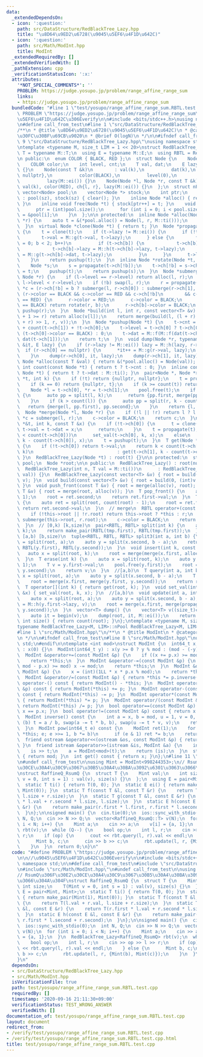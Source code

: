```yaml
---
data:
  _extendedDependsOn:
  - icon: ':question:'
    path: src/DataStructure/RedBlackTree_Lazy.hpp
    title: "\u8D64\u9ED2\u6728(\u9045\u5EF6\u4F1D\u642C)"
  - icon: ':question:'
    path: src/Math/ModInt.hpp
    title: ModInt
  _extendedRequiredBy: []
  _extendedVerifiedWith: []
  _pathExtension: cpp
  _verificationStatusIcon: ':x:'
  attributes:
    '*NOT_SPECIAL_COMMENTS*': ''
    PROBLEM: https://judge.yosupo.jp/problem/range_affine_range_sum
    links:
    - https://judge.yosupo.jp/problem/range_affine_range_sum
  bundledCode: "#line 1 \"test/yosupo/range_affine_range_sum.RBTL.test.cpp\"\n#define\
    \ PROBLEM \"https://judge.yosupo.jp/problem/range_affine_range_sum\"\n\n//\u9045\
    \u5EF6\u4F1D\u642C\u306Everify\n\n#include <bits/stdc++.h>\nusing namespace std;\n\
    \n#define call_from_test\n#line 1 \"src/DataStructure/RedBlackTree_Lazy.hpp\"\n\
    /**\n * @title \u8D64\u9ED2\u6728(\u9045\u5EF6\u4F1D\u642C)\n * @category \u30C7\
    \u30FC\u30BF\u69CB\u9020\n * @brief O(logN)\n */\n\n#ifndef call_from_test\n#line\
    \ 9 \"src/DataStructure/RedBlackTree_Lazy.hpp\"\nusing namespace std;\n#endif\n\
    \ntemplate <typename M, size_t LIM = 1 << 20>\nstruct RedBlackTree_Lazy {\n  using\
    \ T = typename M::T;\n  using E = typename M::E;\n  using RBTL = RedBlackTree_Lazy;\n\
    \n public:\n  enum COLOR { BLACK, RED };\n  struct Node {\n    Node *ch[2];\n\
    \    COLOR color;\n    int level, cnt;\n    T val, dat;\n    E lazy;\n    Node()\
    \ {}\n    Node(const T &k)\n        : val(k),\n          dat(k),\n          ch{nullptr,\
    \ nullptr},\n          color(BLACK),\n          level(0),\n          cnt(1),\n\
    \          lazy(M::ei()) {}\n    Node(Node *l, Node *r, const T &k)\n        :\
    \ val(k), color(RED), ch{l, r}, lazy(M::ei()) {}\n  };\n  struct nPool {\n   \
    \ vector<Node> pool;\n    vector<Node *> stock;\n    int ptr;\n    nPool(int sz)\
    \ : pool(sz), stock(sz) { clear(); }\n    inline Node *alloc() { return stock[--ptr];\
    \ }\n    inline void free(Node *t) { stock[ptr++] = t; }\n    void clear() {\n\
    \      ptr = (int)pool.size();\n      for (int i = 0; i < pool.size(); i++) stock[i]\
    \ = &pool[i];\n    }\n  };\n\n protected:\n  inline Node *alloc(Node *l, Node\
    \ *r) {\n    auto t = &(*pool.alloc() = Node(l, r, M::ti()));\n    return pushup(t);\n\
    \  }\n  virtual Node *clone(Node *t) { return t; }\n  Node *propagate(Node *t)\
    \ {\n    t = clone(t);\n    if (t->lazy != M::ei()) {\n      if (!t->ch[0]) {\n\
    \        t->val = M::g(t->val, t->lazy);\n      } else {\n        for (char b\
    \ = 0; b < 2; b++)\n          if (t->ch[b]) {\n            t->ch[b] = clone(t->ch[b]);\n\
    \            t->ch[b]->lazy = M::h(t->ch[b]->lazy, t->lazy);\n            t->ch[b]->dat\
    \ = M::g(t->ch[b]->dat, t->lazy);\n          }\n      }\n      t->lazy = M::ei();\n\
    \    }\n    return pushup(t);\n  }\n  inline Node *rotate(Node *t, bool b) {\n\
    \    Node *s;\n    s = propagate(t->ch[!b]);\n    t->ch[!b] = s->ch[b];\n    s->ch[b]\
    \ = t;\n    pushup(t);\n    return pushup(s);\n  }\n  Node *submerge(Node *l,\
    \ Node *r) {\n    if (l->level == r->level) return alloc(l, r);\n    bool b =\
    \ l->level < r->level;\n    if (!b) swap(l, r);\n    r = propagate(r);\n    Node\
    \ *c = (r->ch[!b] = b ? submerge(l, r->ch[0]) : submerge(r->ch[1], l));\n    if\
    \ (r->color == BLACK && c->color == RED && c->ch[!b]\n        && c->ch[!b]->color\
    \ == RED) {\n      r->color = RED;\n      c->color = BLACK;\n      if (r->ch[b]->color\
    \ == BLACK) return rotate(r, b);\n      r->ch[b]->color = BLACK;\n    }\n    return\
    \ pushup(r);\n  }\n  Node *build(int l, int r, const vector<T> &v) {\n    if (l\
    \ + 1 >= r) return alloc(v[l]);\n    return merge(build(l, (l + r) >> 1, v), build((l\
    \ + r) >> 1, r, v));\n  }\n  Node *pushup(Node *t) {\n    t->cnt = count(t->ch[0])\
    \ + count(t->ch[1]) + !t->ch[0];\n    t->level = t->ch[0] ? t->ch[0]->level +\
    \ (t->ch[0]->color == BLACK) : 0;\n    t->dat = M::f(M::f(dat(t->ch[0]), t->val),\
    \ dat(t->ch[1]));\n    return t;\n  }\n  void dump(Node *r, typename vector<T>::iterator\
    \ &it, E lazy) {\n    if (r->lazy != M::ei()) lazy = M::h(lazy, r->lazy);\n  \
    \  if (r->ch[0] == nullptr) {\n      *it++ = M::g(r->val, lazy);\n      return;\n\
    \    }\n    dump(r->ch[0], it, lazy);\n    dump(r->ch[1], it, lazy);\n  }\n  inline\
    \ Node *alloc(const T &val) { return &(*pool.alloc() = Node(val)); }\n  inline\
    \ int count(const Node *t) { return t ? t->cnt : 0; }\n  inline const T dat(const\
    \ Node *t) { return t ? t->dat : M::ti(); }\n  pair<Node *, Node *> split(Node\
    \ *t, int k) {\n    if (!t) return {nullptr, nullptr};\n    t = propagate(t);\n\
    \    if (k == 0) return {nullptr, t};\n    if (k >= count(t)) return {t, nullptr};\n\
    \    Node *l = t->ch[0], *r = t->ch[1];\n    pool.free(t);\n    if (k < count(l))\
    \ {\n      auto pp = split(l, k);\n      return {pp.first, merge(pp.second, r)};\n\
    \    }\n    if (k > count(l)) {\n      auto pp = split(r, k - count(l));\n   \
    \   return {merge(l, pp.first), pp.second};\n    }\n    return {l, r};\n  }\n\
    \  Node *merge(Node *l, Node *r) {\n    if (!l || !r) return l ? l : r;\n    Node\
    \ *c = submerge(l, r);\n    c->color = BLACK;\n    return c;\n  }\n  void set_val(Node\
    \ *&t, int k, const T &x) {\n    if (!t->ch[0]) {\n      t = clone(t);\n     \
    \ t->val = t->dat = x;\n      return;\n    }\n    t = propagate(t);\n    if (k\
    \ < count(t->ch[0]))\n      set_val(t->ch[0], k, x);\n    else\n      set_val(t->ch[1],\
    \ k - count(t->ch[0]), x);\n    t = pushup(t);\n  }\n  T get(Node *&t, int k)\
    \ {\n    if (!t->ch[0]) return t->val;\n    return k < count(t->ch[0]) ? get(t->ch[0],\
    \ k)\n                               : get(t->ch[1], k - count(t->ch[0]));\n \
    \ }\n  RedBlackTree_Lazy(Node *t) : root(t) {}\n\n protected:\n  static nPool\
    \ pool;\n  Node *root;\n\n public:\n  RedBlackTree_Lazy() : root(nullptr) {}\n\
    \  RedBlackTree_Lazy(int n, T val = M::ti())\n      : RedBlackTree_Lazy(vector<T>(n,\
    \ val)) {}\n  RedBlackTree_Lazy(const vector<T> &v) { root = build(0, (int)v.size(),\
    \ v); }\n  void build(const vector<T> &v) { root = build(0, (int)v.size(), v);\
    \ }\n  void push_front(const T &v) { root = merge(alloc(v), root); }\n  void push_back(const\
    \ T &v) { root = merge(root, alloc(v)); }\n  T pop_front() {\n    auto ret = split(root,\
    \ 1);\n    root = ret.second;\n    return ret.first->val;\n  }\n  T pop_back()\
    \ {\n    auto ret = split(root, count(root) - 1);\n    root = ret.first;\n   \
    \ return ret.second->val;\n  }\n  // merge\n  RBTL operator+(const RBTL &r) {\n\
    \    if (!this->root || !r.root) return this->root ? *this : r;\n    Node *c =\
    \ submerge(this->root, r.root);\n    c->color = BLACK;\n    return RBTL(c);\n\
    \  }\n  // [0,k) [k,size)\n  pair<RBTL, RBTL> split(int k) {\n    auto tmp = split(root,\
    \ k);\n    return make_pair(RBTL(tmp.first), RBTL(tmp.first));\n  }\n  // [0,a)\
    \ [a,b) [b,size)\n  tuple<RBTL, RBTL, RBTL> split3(int a, int b) {\n    auto x\
    \ = split(root, a);\n    auto y = split(x.second, b - a);\n    return make_tuple(RBTL(x.first),\
    \ RBTL(y.first), RBTL(y.second));\n  }\n  void insert(int k, const T &v) {\n \
    \   auto x = split(root, k);\n    root = merge(merge(x.first, alloc(v)), x.second);\n\
    \  }\n  T erase(int k) {\n    auto x = split(root, k);\n    auto y = split(x.second,\
    \ 1);\n    T v = y.first->val;\n    pool.free(y.first);\n    root = merge(x.first,\
    \ y.second);\n    return v;\n  }\n  //[a,b)\n  T query(int a, int b) {\n    auto\
    \ x = split(root, a);\n    auto y = split(x.second, b - a);\n    T ret = dat(y.first);\n\
    \    root = merge(x.first, merge(y.first, y.second));\n    return ret;\n  }\n\
    \  T operator[](int k) { return get(root, k); }\n  void set_val(int k, const T\
    \ &x) { set_val(root, k, x); }\n  //[a,b)\n  void update(int a, int b, E v) {\n\
    \    auto x = split(root, a);\n    auto y = split(x.second, b - a);\n    y.first->lazy\
    \ = M::h(y.first->lazy, v);\n    root = merge(x.first, merge(propagate(y.first),\
    \ y.second));\n  }\n  vector<T> dump() {\n    vector<T> v((size_t)count(root));\n\
    \    auto it = begin(v);\n    dump(root, it, M::ei());\n    return v;\n  }\n \
    \ int size() { return count(root); }\n};\ntemplate <typename M, size_t LIM>\n\
    typename RedBlackTree_Lazy<M, LIM>::nPool RedBlackTree_Lazy<M, LIM>::pool(LIM);\n\
    #line 1 \"src/Math/ModInt.hpp\"\n/**\n * @title ModInt\n * @category \u6570\u5B66\
    \n */\n\n#ifndef call_from_test\n#line 8 \"src/Math/ModInt.hpp\"\nusing namespace\
    \ std;\n#endif\n\ntemplate <int mod>\nstruct ModInt {\n  int64_t x;\n  ModInt()\
    \ : x(0) {}\n  ModInt(int64_t y) : x(y >= 0 ? y % mod : (mod - (-y) % mod)) {}\n\
    \  ModInt &operator+=(const ModInt &p) {\n    if ((x += p.x) >= mod) x -= mod;\n\
    \    return *this;\n  }\n  ModInt &operator-=(const ModInt &p) {\n    if ((x +=\
    \ mod - p.x) >= mod) x -= mod;\n    return *this;\n  }\n  ModInt &operator*=(const\
    \ ModInt &p) {\n    x = (int)(1LL * x * p.x % mod);\n    return *this;\n  }\n\
    \  ModInt &operator/=(const ModInt &p) { return *this *= p.inverse(); }\n  ModInt\
    \ operator-() const { return ModInt() - *this; }\n  ModInt operator+(const ModInt\
    \ &p) const { return ModInt(*this) += p; }\n  ModInt operator-(const ModInt &p)\
    \ const { return ModInt(*this) -= p; }\n  ModInt operator*(const ModInt &p) const\
    \ { return ModInt(*this) *= p; }\n  ModInt operator/(const ModInt &p) const {\
    \ return ModInt(*this) /= p; }\n  bool operator==(const ModInt &p) const { return\
    \ x == p.x; }\n  bool operator!=(const ModInt &p) const { return x != p.x; }\n\
    \  ModInt inverse() const {\n    int a = x, b = mod, u = 1, v = 0, t;\n    while\
    \ (b) t = a / b, swap(a -= t * b, b), swap(u -= t * v, v);\n    return ModInt(u);\n\
    \  }\n  ModInt pow(int64_t e) const {\n    ModInt ret(1);\n    for (ModInt b =\
    \ *this; e; e >>= 1, b *= b)\n      if (e & 1) ret *= b;\n    return ret;\n  }\n\
    \  friend ostream &operator<<(ostream &os, const ModInt &p) { return os << p.x;\
    \ }\n  friend istream &operator>>(istream &is, ModInt &a) {\n    int64_t t;\n\
    \    is >> t;\n    a = ModInt<mod>(t);\n    return (is);\n  }\n  static int modulo()\
    \ { return mod; }\n  int get() const { return x; }\n};\n#line 11 \"test/yosupo/range_affine_range_sum.RBTL.test.cpp\"\
    \n#undef call_from_test\n\nusing Mint = ModInt<998244353>;\n// RsumQ\u306F\u30E2\
    \u30CE\u30A4\u30C9\u3067\u30B5\u30A4\u30BA\u3092\u6301\u3063\u3066\u304A\u304F\
    \nstruct RaffineQ_RsumQ {\n  struct T {\n    Mint val;\n    int size;\n    T(Mint\
    \ v = 0, int s = 1) : val(v), size(s) {}\n  };\n  using E = pair<Mint, Mint>;\n\
    \  static T ti() { return T(0, 0); }\n  static E ei() { return make_pair(Mint(1),\
    \ Mint(0)); }\n  static T f(const T &l, const T &r) {\n    return T(l.val + r.val,\
    \ l.size + r.size);\n  }\n  static T g(const T &l, const E &r) {\n    return T(r.first\
    \ * l.val + r.second * l.size, l.size);\n  }\n  static E h(const E &l, const E\
    \ &r) {\n    return make_pair(r.first * l.first, r.first * l.second + r.second);\n\
    \  }\n};\n\nsigned main() {\n  cin.tie(0);\n  ios::sync_with_stdio(0);\n  int\
    \ N, Q;\n  cin >> N >> Q;\n  vector<RaffineQ_RsumQ::T> v(N);\n  for (int i = 0;\
    \ i < N; i++) {\n    Mint a;\n    cin >> a;\n    v[i] = {a, 1};\n  }\n  RedBlackTree_Lazy<RaffineQ_RsumQ>\
    \ rbt(v);\n  while (Q--) {\n    bool op;\n    int l, r;\n    cin >> op >> l >>\
    \ r;\n    if (op) {\n      cout << rbt.query(l, r).val << endl;\n    } else {\n\
    \      Mint b, c;\n      cin >> b >> c;\n      rbt.update(l, r, {Mint(b), Mint(c)});\n\
    \    }\n  }\n  return 0;\n}\n"
  code: "#define PROBLEM \"https://judge.yosupo.jp/problem/range_affine_range_sum\"\
    \n\n//\u9045\u5EF6\u4F1D\u642C\u306Everify\n\n#include <bits/stdc++.h>\nusing\
    \ namespace std;\n\n#define call_from_test\n#include \"src/DataStructure/RedBlackTree_Lazy.hpp\"\
    \n#include \"src/Math/ModInt.hpp\"\n#undef call_from_test\n\nusing Mint = ModInt<998244353>;\n\
    // RsumQ\u306F\u30E2\u30CE\u30A4\u30C9\u3067\u30B5\u30A4\u30BA\u3092\u6301\u3063\
    \u3066\u304A\u304F\nstruct RaffineQ_RsumQ {\n  struct T {\n    Mint val;\n   \
    \ int size;\n    T(Mint v = 0, int s = 1) : val(v), size(s) {}\n  };\n  using\
    \ E = pair<Mint, Mint>;\n  static T ti() { return T(0, 0); }\n  static E ei()\
    \ { return make_pair(Mint(1), Mint(0)); }\n  static T f(const T &l, const T &r)\
    \ {\n    return T(l.val + r.val, l.size + r.size);\n  }\n  static T g(const T\
    \ &l, const E &r) {\n    return T(r.first * l.val + r.second * l.size, l.size);\n\
    \  }\n  static E h(const E &l, const E &r) {\n    return make_pair(r.first * l.first,\
    \ r.first * l.second + r.second);\n  }\n};\n\nsigned main() {\n  cin.tie(0);\n\
    \  ios::sync_with_stdio(0);\n  int N, Q;\n  cin >> N >> Q;\n  vector<RaffineQ_RsumQ::T>\
    \ v(N);\n  for (int i = 0; i < N; i++) {\n    Mint a;\n    cin >> a;\n    v[i]\
    \ = {a, 1};\n  }\n  RedBlackTree_Lazy<RaffineQ_RsumQ> rbt(v);\n  while (Q--) {\n\
    \    bool op;\n    int l, r;\n    cin >> op >> l >> r;\n    if (op) {\n      cout\
    \ << rbt.query(l, r).val << endl;\n    } else {\n      Mint b, c;\n      cin >>\
    \ b >> c;\n      rbt.update(l, r, {Mint(b), Mint(c)});\n    }\n  }\n  return 0;\n\
    }\n"
  dependsOn:
  - src/DataStructure/RedBlackTree_Lazy.hpp
  - src/Math/ModInt.hpp
  isVerificationFile: true
  path: test/yosupo/range_affine_range_sum.RBTL.test.cpp
  requiredBy: []
  timestamp: '2020-09-16 21:11:30+09:00'
  verificationStatus: TEST_WRONG_ANSWER
  verifiedWith: []
documentation_of: test/yosupo/range_affine_range_sum.RBTL.test.cpp
layout: document
redirect_from:
- /verify/test/yosupo/range_affine_range_sum.RBTL.test.cpp
- /verify/test/yosupo/range_affine_range_sum.RBTL.test.cpp.html
title: test/yosupo/range_affine_range_sum.RBTL.test.cpp
---
```

